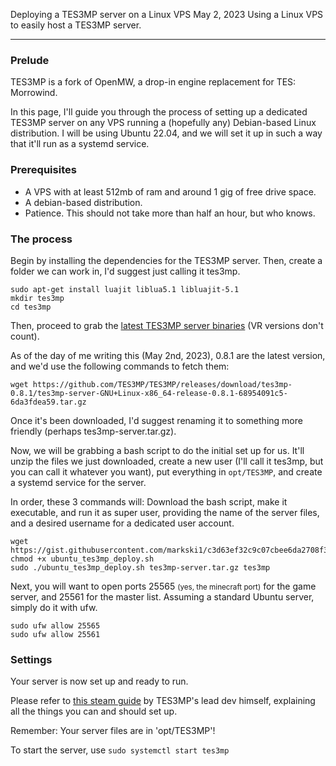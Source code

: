 Deploying a TES3MP server on a Linux VPS
May 2, 2023
Using a Linux VPS to easily host a TES3MP server.

---

### Prelude
TES3MP is a fork of OpenMW, a drop-in engine replacement for TES: Morrowind.

In this page, I'll guide you through the process of setting up a dedicated TES3MP server on any VPS running a (hopefully any) Debian-based Linux distribution. I will be using Ubuntu 22.04, and we will set it up in such a way that it'll run as a systemd service.


### Prerequisites
- A VPS with at least 512mb of ram and around 1 gig of free drive space.
- A debian-based distribution.
- Patience. This should not take more than half an hour, but who knows.


### The process
Begin by installing the dependencies for the TES3MP server. Then, create a folder we can work in, I'd suggest just calling it tes3mp.

```
sudo apt-get install luajit liblua5.1 libluajit-5.1
mkdir tes3mp
cd tes3mp
```

Then, proceed to grab the [latest TES3MP server binaries](https://github.com/TES3MP/TES3MP/releases) (VR versions don't count).

As of the day of me writing this (May 2nd, 2023), 0.8.1 are the latest version, and we'd use the following commands to fetch them:

```
wget https://github.com/TES3MP/TES3MP/releases/download/tes3mp-0.8.1/tes3mp-server-GNU+Linux-x86_64-release-0.8.1-68954091c5-6da3fdea59.tar.gz
```

Once it's been downloaded, I'd suggest renaming it to something more friendly (perhaps tes3mp-server.tar.gz).

Now, we will be grabbing a bash script to do the initial set up for us. It'll unzip the files we just downloaded, create a new user (I'll call it tes3mp, but you can call it whatever you want), put everything in `opt/TES3MP`, and create a systemd service for the server.

In order, these 3 commands will: Download the bash script, make it executable, and run it as super user, providing the name of the server files, and a desired username for a dedicated user account.

```
wget https://gist.githubusercontent.com/markski1/c3d63ef32c9c07cbee6da2708f3406e5/raw/bc142e51295c5de6108faabcb7256039db98128e/ubuntu_tes3mp_deploy.sh
chmod +x ubuntu_tes3mp_deploy.sh
sudo ./ubuntu_tes3mp_deploy.sh tes3mp-server.tar.gz tes3mp
```

Next, you will want to open ports 25565 <small>(yes, the minecraft port)</small> for the game server, and 25561 for the master list. Assuming a standard Ubuntu server, simply do it with ufw.

```
sudo ufw allow 25565
sudo ufw allow 25561
```

### Settings
Your server is now set up and ready to run.

Please refer to [this steam guide](https://steamcommunity.com/groups/mwmulti/discussions/1/133258593388999187/) by TES3MP's lead dev himself, explaining all the things you can and should set up.

Remember: Your server files are in 'opt/TES3MP'!

To start the server, use `sudo systemctl start tes3mp`
